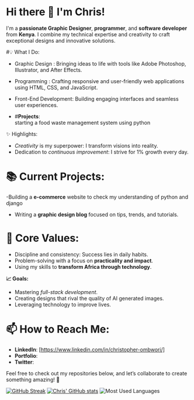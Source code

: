
  # Hi there 👋 I'm Chris!

I'm a **passionate Graphic Designer**, **programmer**, and **software developer** from **Kenya**.
I combine my technical expertise and creativity to craft exceptional designs and innovative solutions.

#💡 What I Do:
- Graphic Design : Bringing ideas to life with tools like Adobe Photoshop, Illustrator, and After Effects.
- Programming : Crafting responsive and user-friendly web applications using HTML, CSS, and JavaScript.
- Front-End Development: Building engaging interfaces and seamless user experiences.

- #**Projects**:  
  starting a food waste management system using python

 ✨ Highlights:
- *Creativity* is my superpower: I transform visions into reality.  
- Dedication to *continuous improvement*: I strive for 1% growth every day.  


# **📚 Current Projects:**  
-Building a **e-commerce** website to check my understanding of python and django 
- Writing a **graphic design blog** focused on tips, trends, and tutorials.  

# **🌟 Core Values:**
- Discipline and consistency: Success lies in daily habits.  
- Problem-solving with a focus on **practicality and impact**.  
- Using my skills to **transform Africa through technology**.

 **📈 Goals:**
- Mastering *full-stack development*.  
- Creating designs that rival the quality of AI generated images.  
- Leveraging technology to improve lives.

# **📫 How to Reach Me:**
- **LinkedIn**: [https://www.linkedin.com/in/christopher-ombwori/]  
- **Portfolio**:  
- **Twitter**:  

Feel free to check out my repositories below, and let’s collaborate to create something amazing! 🚀

[![GitHub Streak](https://streak-stats.demolab.com/?user=ChrisOmb&theme=radial)](https://git.io/streak-stats)
[![Chris' GitHub stats](https://github-readme-stats.vercel.app/api?username=ChrisOmb&show_icons=true&theme=radial)](https://github.com/anuraghazra/github-readme-stats)
![Most Used Languages](https://github-readme-stats.vercel.app/api/top-langs/?username=ChrisOmb&layout=compact&theme=radial)

<!---
ChrisOmb/ChrisOmb is a ✨ special ✨ repository because its `README.md` (this file) appears on your GitHub profile.
You can click the Preview link to take a look at your changes.
--->
